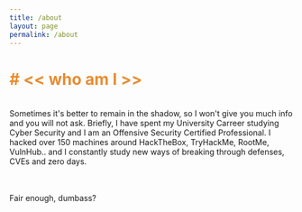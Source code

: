 ```yaml
---
title: /about
layout: page
permalink: /about
---
```


<h1 style="color:#e78d32"># << who am I >></h1>
<br>
Sometimes it's better to remain in the shadow, so I won't give you much info and you will not ask.
Briefly, I have spent my University Carreer studying Cyber Security and I am an Offensive Security Certified Professional.
I hacked over 150 machines around HackTheBox, TryHackMe, RootMe, VulnHub.. and I constantly study new ways of breaking through defenses, CVEs and zero days.

 <script src="https://www.hackthebox.eu/badge/144238"></script>
<br><br>
Fair enough, dumbass?

